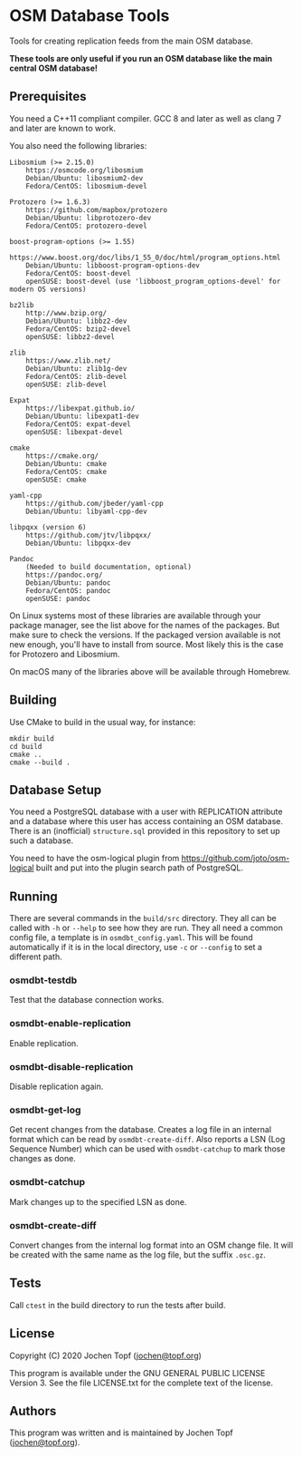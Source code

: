 
# OSM Database Tools

Tools for creating replication feeds from the main OSM database.

**These tools are only useful if you run an OSM database like the main central
OSM database!**


## Prerequisites

You need a C++11 compliant compiler. GCC 8 and later as well as clang 7 and
later are known to work.

You also need the following libraries:

    Libosmium (>= 2.15.0)
        https://osmcode.org/libosmium
        Debian/Ubuntu: libosmium2-dev
        Fedora/CentOS: libosmium-devel

    Protozero (>= 1.6.3)
        https://github.com/mapbox/protozero
        Debian/Ubuntu: libprotozero-dev
        Fedora/CentOS: protozero-devel

    boost-program-options (>= 1.55)
        https://www.boost.org/doc/libs/1_55_0/doc/html/program_options.html
        Debian/Ubuntu: libboost-program-options-dev
        Fedora/CentOS: boost-devel
        openSUSE: boost-devel (use 'libboost_program_options-devel' for modern OS versions)

    bz2lib
        http://www.bzip.org/
        Debian/Ubuntu: libbz2-dev
        Fedora/CentOS: bzip2-devel
        openSUSE: libbz2-devel

    zlib
        https://www.zlib.net/
        Debian/Ubuntu: zlib1g-dev
        Fedora/CentOS: zlib-devel
        openSUSE: zlib-devel

    Expat
        https://libexpat.github.io/
        Debian/Ubuntu: libexpat1-dev
        Fedora/CentOS: expat-devel
        openSUSE: libexpat-devel

    cmake
        https://cmake.org/
        Debian/Ubuntu: cmake
        Fedora/CentOS: cmake
        openSUSE: cmake

    yaml-cpp
        https://github.com/jbeder/yaml-cpp
        Debian/Ubuntu: libyaml-cpp-dev

    libpqxx (version 6)
        https://github.com/jtv/libpqxx/
        Debian/Ubuntu: libpqxx-dev

    Pandoc
        (Needed to build documentation, optional)
        https://pandoc.org/
        Debian/Ubuntu: pandoc
        Fedora/CentOS: pandoc
        openSUSE: pandoc

On Linux systems most of these libraries are available through your package
manager, see the list above for the names of the packages. But make sure to
check the versions. If the packaged version available is not new enough, you'll
have to install from source. Most likely this is the case for Protozero and
Libosmium.

On macOS many of the libraries above will be available through Homebrew.


## Building

Use CMake to build in the usual way, for instance:

```
mkdir build
cd build
cmake ..
cmake --build .
```

## Database Setup

You need a PostgreSQL database with a user with REPLICATION attribute and a
database where this user has access containing an OSM database. There is an
(inofficial) `structure.sql` provided in this repository to set up such a
database.

You need to have the osm-logical plugin from
https://github.com/joto/osm-logical built and put into the plugin search path
of PostgreSQL.

## Running

There are several commands in the `build/src` directory. They all can be
called with `-h` or `--help` to see how they are run. They all need a common
config file, a template is in `osmdbt_config.yaml`. This will be found
automatically if it is in the local directory, use `-c` or `--config` to
set a different path.

### osmdbt-testdb

Test that the database connection works.

### osmdbt-enable-replication

Enable replication.

### osmdbt-disable-replication

Disable replication again.

### osmdbt-get-log

Get recent changes from the database. Creates a log file in an internal format
which can be read by `osmdbt-create-diff`. Also reports a LSN (Log Sequence
Number) which can be used with `osmdbt-catchup` to mark those changes as done.

### osmdbt-catchup

Mark changes up to the specified LSN as done.

### osmdbt-create-diff

Convert changes from the internal log format into an OSM change file. It will
be created with the same name as the log file, but the suffix `.osc.gz`.

## Tests

Call `ctest` in the build directory to run the tests after build.


## License

Copyright (C) 2020  Jochen Topf (jochen@topf.org)

This program is available under the GNU GENERAL PUBLIC LICENSE Version 3.
See the file LICENSE.txt for the complete text of the license.


## Authors

This program was written and is maintained by Jochen Topf (jochen@topf.org).

